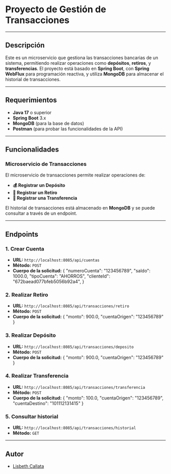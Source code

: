 # **Proyecto de Gestión de Transacciones**

---

## Descripción

Este es un microservicio que gestiona las transacciones bancarias de un sistema, permitiendo realizar operaciones como **depósitos**, **retiros**, y **transferencias**. El proyecto está basado en **Spring Boot**, con **Spring WebFlux** para programación reactiva, y utiliza **MongoDB** para almacenar el historial de transacciones.

---

## **Requerimientos**

- **Java 17** o superior
- **Spring Boot** 3.x
- **MongoDB** (para la base de datos)
- **Postman** (para probar las funcionalidades de la API)

---

## **Funcionalidades**

### Microservicio de Transacciones

El microservicio de transacciones permite realizar operaciones de:

- **💰 Registrar un Depósito**
- **💸 Registrar un Retiro**
- **🔄 Registrar una Transferencia**

El historial de transacciones está almacenado en **MongoDB** y se puede consultar a través de un endpoint.

---

## **Endpoints**

### 1. **Crear Cuenta**

- **URL:** `http://localhost:8085/api/cuentas`
- **Método:** `POST`
- **Cuerpo de la solicitud:** 
{
    "numeroCuenta": "123456789",
    "saldo": 1000.0,
    "tipoCuenta": "AHORROS",
    "clienteId": "672baead077bfeb5056b92a4",
}

### 2. **Realizar Retiro**

- **URL:** `http://localhost:8085/api/transacciones/retiro`
- **Método:** `POST`
- **Cuerpo de la solicitud:** 
{
  "monto": 900.0,
  "cuentaOrigen": "123456789"
}

### 3. **Realizar Depósito**

- **URL:** `http://localhost:8085/api/transacciones/deposito`
- **Método:** `POST`
- **Cuerpo de la solicitud:** 
{
  "monto": 900.0,
  "cuentaOrigen": "123456789"
}

### 4. **Realizar Transferencia**

- **URL:** `http://localhost:8085/api/transacciones/transferencia`
- **Método:** `POST`
- **Cuerpo de la solicitud:** 
{
  "monto": 100.0,
  "cuentaOrigen": "123456789",
  "cuentaDestino": "101112131415"
}

### 5. **Consultar historial**

- **URL:** `http://localhost:8085/api/transacciones/historial`
- **Método:** `GET`

---

## **Autor**

- [Lisbeth Callata](https://github.com/lisbeth-callata)
